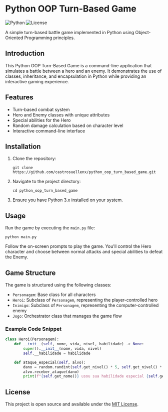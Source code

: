 # Python OOP Turn-Based Game

![Python](https://img.shields.io/badge/python-3.x-blue.svg)
![License](https://img.shields.io/badge/license-MIT-green.svg)

A simple turn-based battle game implemented in Python using Object-Oriented Programming principles.

## Introduction

This Python OOP Turn-Based Game is a command-line application that simulates a battle between a hero and an enemy. It demonstrates the use of classes, inheritance, and encapsulation in Python while providing an interactive gaming experience.

## Features

- Turn-based combat system
- Hero and Enemy classes with unique attributes
- Special abilities for the Hero
- Random damage calculation based on character level
- Interactive command-line interface

## Installation

1. Clone the repository:
   ```
   git clone https://github.com/castrosuellenx/python_oop_turn_based_game.git
   ```
2. Navigate to the project directory:
   ```
   cd python_oop_turn_based_game
   ```
3. Ensure you have Python 3.x installed on your system.

## Usage

Run the game by executing the `main.py` file:

```
python main.py
```

Follow the on-screen prompts to play the game. You'll control the Hero character and choose between normal attacks and special abilities to defeat the Enemy.

## Game Structure

The game is structured using the following classes:

- `Personagem`: Base class for all characters
- `Heroi`: Subclass of `Personagem`, representing the player-controlled hero
- `Inimigo`: Subclass of `Personagem`, representing the computer-controlled enemy
- `Jogo`: Orchestrator class that manages the game flow

### Example Code Snippet

```python
class Heroi(Personagem):
    def __init__(self, nome, vida, nivel, habilidade) -> None:
        super().__init__(nome, vida, nivel)
        self.__habilidade = habilidade

    def ataque_especial(self, alvo):
        dano = random.randint(self.get_nivel() * 5, self.get_nivel() * 8)
        alvo.receber_ataque(dano)
        print(f"{self.get_nome()} usou sua habilidade especial {self.get_habilidade()} em {alvo.get_nome()} e causou {dano} de dano!")
```

## License

This project is open source and available under the [MIT License](LICENSE).